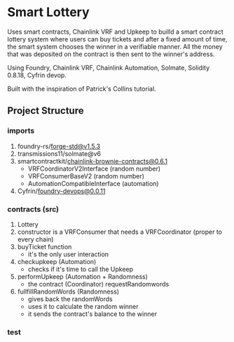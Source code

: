 # Smart Lottery

Uses smart contracts, Chainlink VRF and Upkeep to builld a smart contract lottery system where users can buy tickets and after a fixed amount of time, the smart system chooses the winner in a verifiable manner. All the money that was deposited on the contract is then sent to the winner's address.

Using Foundry, Chainlink VRF, Chainlink Automation, Solmate, Solidity 0.8.18, Cyfrin devop.

Built with the inspiration of Patrick's Collins tutorial.

## Project Structure
### imports
1. foundry-rs/forge-std@v1.5.3  
2. transmissions11/solmate@v6
3. smartcontractkit/chainlink-brownie-contracts@0.6.1
    - VRFCoordinatorV2Interface (random number)
    - VRFConsumerBaseV2 (random number)
    - AutomationCompatibleInterface  (automation)
4. Cyfrin/foundry-devops@0.0.11

### contracts (src)
1. Lottery
1. constructor is a VRFConsumer that needs a VRFCoordinator (proper to every chain)
2. buyTicket function
    - it's the only user interaction
3. checkupkeep (Automation)
    - checks if it's time to call the Upkeep
4. performUpkeep (Automation + Randomness)
    - the contract (Coordinator) requestRandomwords
5. fullfillRandomWords (Randomness)
    - gives back the randomWords
    - uses it to calculate the random winner
    - it sends the contract's balance to the winner


### test
